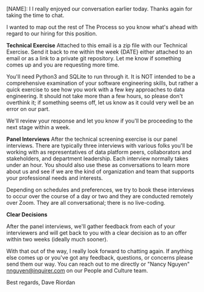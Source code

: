 [NAME]:
I I really enjoyed our conversation earlier today. Thanks again for taking the time to chat.

I wanted to map out the rest of The Process so you know what's ahead with regard to our hiring for this position.

**Technical Exercise**
Attached to this email is a zip file with our Technical Exercise. Send it back to me within the week {DATE} either attached to an email or as a link to a private git repository. Let me know if something comes up and you are requesting more time.

You'll need Python3 and SQLite to run through it. It is NOT intended to be a comprehensive examination of your software engineering skills, but rather a quick exercise to see how you work with a few key approaches to data engineering. It should not take more than a few hours, so please don't overthink it; if something seems off, let us know as it could very well be an error on our part.

We'll review your response and let you know if you'll be proceeding to the next stage within a week.

**Panel Interviews**
After the technical screening exercise is our panel interviews. There are typically three interviews with various folks you'll be working with as representatives of data platform peers, collaborators and stakeholders, and department leadership. Each interview normally takes under an hour. You should also use these as conversations to learn more about us and see if we are the kind of organization and team that supports your professional needs and interests.

Depending on schedules and preferences, we try to book these interviews to occur over the course of a day or two and they are conducted remotely over Zoom. They are all conversational; there is no live-coding.

**Clear Decisions**

After the panel interviews, we'll gather feedback from each of your interviewers and will get back to you with a clear decision as to an offer within two weeks (ideally much sooner).

With that out of the way, I really look forward to chatting again. If anything else comes up or you've got any feedback, questions, or concerns please send them our way. You can reach out to me directly or "Nancy Nguyen" <nnguyen@inquirer.com> on our People and Culture team.

Best regards,
Dave Riordan